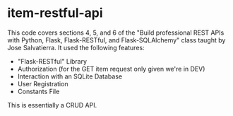 # item-restful-api

This code covers sections 4, 5, and 6 of the "Build professional REST APIs with Python, Flask, Flask-RESTful, and Flask-SQLAlchemy" class taught by Jose Salvatierra. It used the following features:
- "Flask-RESTful" Library
- Authorization (for the GET item request only given we're in DEV)
- Interaction with an SQLite Database
- User Registration
- Constants File

This is essentially a CRUD API.